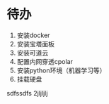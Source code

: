 # 待办

1. 安装docker
2. 安装宝塔面板
3. 安装可道云
4. 配置内网穿透cpolar
5. 安装python环境（机器学习等）
6. 挂载硬盘

sdfssdfs
2jljljlj
